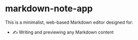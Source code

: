 # markdown-note-app
This is a minimalist, web-based Markdown editor designed for:
- ✍️ Writing and previewing any Markdown content

